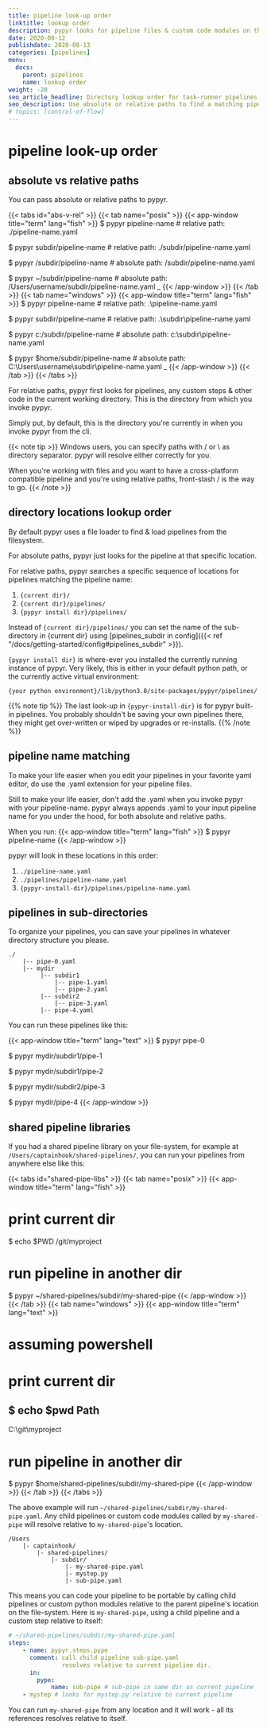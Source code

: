 ```yaml
---
title: pipeline look-up order
linktitle: lookup order
description: pypyr looks for pipeline files & custom code modules on the filesystem in these directories.
date: 2020-08-12
publishdate: 2020-08-13
categories: [pipelines]
menu:
  docs:
    parent: pipelines
    name: lookup order
weight: -20
seo_article_headline: Directory lookup order for task-runner pipelines on the filesystem.
seo_description: Use absolute or relative paths to find a matching pipeline in the file location lookup sequence.
# topics: [control-of-flow]
---
```

# pipeline look-up order
## absolute vs relative paths
You can pass absolute or relative paths to pypyr.

{{< tabs id="abs-v-rel" >}}
{{< tab name="posix" >}}
{{< app-window title="term" lang="fish" >}}
$ pypyr pipeline-name # relative path: ./pipeline-name.yaml

$ pypyr subdir/pipeline-name # relative path: ./subdir/pipeline-name.yaml

$ pypyr /subdir/pipeline-name # absolute path: /subdir/pipeline-name.yaml

$ pypyr ~/subdir/pipeline-name # absolute path: /Users/username/subdir/pipeline-name.yaml
_
{{< /app-window >}}
{{< /tab >}}
{{< tab name="windows" >}}
{{< app-window title="term" lang="fish" >}}
$ pypyr pipeline-name # relative path: .\pipeline-name.yaml

$ pypyr subdir/pipeline-name # relative path: .\subdir\pipeline-name.yaml

$ pypyr c:/subdir/pipeline-name # absolute path: c:\subdir\pipeline-name.yaml

$ pypyr $home/subdir/pipeline-name # absolute path: C:\Users\username\subdir\pipeline-name.yaml
_
{{< /app-window >}}
{{< /tab >}}
{{< /tabs >}}

For relative paths, pypyr first looks for pipelines, any custom steps & other
code in the current working directory. This is the directory from which you
invoke pypyr.

Simply put, by default, this is the directory you're currently in when you 
invoke pypyr from the cli.

{{< note tip >}}
Windows users, you can specify paths with / or \ as directory
separator. pypyr will resolve either correctly for you.

When you're working with files and you want to have a
cross-platform compatible pipeline and you're using relative paths,
front-slash / is the way to go.
{{< /note >}}

## directory locations lookup order
By default pypyr uses a file loader to find & load pipelines from the
filesystem. 

For absolute paths, pypyr just looks for the pipeline at that specific location.

For relative paths, pypyr searches a specific sequence of locations
for pipelines matching the pipeline name:

1. `{current dir}/`
2. `{current dir}/pipelines/`
3. `{pypyr install dir}/pipelines/`

Instead of `{current dir}/pipelines/` you can set the name of the sub-directory
in {current dir} using [pipelines_subdir in config]({{< ref
"/docs/getting-started/config#pipelines_subdir" >}}).

`{pypyr install dir}` is where-ever you installed the currently running 
instance of pypyr. Very likely, this is either in your default python path, or 
the currently active virtual environment:

```text
{your python environment}/lib/python3.8/site-packages/pypyr/pipelines/
```

{{% note tip %}}
The last look-up  in `{pypyr-install-dir}` is for pypyr built-in pipelines. You 
probably shouldn't be saving your own pipelines there, they might get 
over-written or wiped by upgrades or re-installs.
{{% /note %}}

## pipeline name matching
To make your life easier when you edit your pipelines in your favorite yaml 
editor, do use the .yaml extension for your pipeline files.

Still to make your life easier, don't add the .yaml when you invoke pypyr with
your pipeline-name. pypyr always appends .yaml to your input pipeline name for 
you under the hood, for both absolute and relative paths.

When you run:
{{< app-window title="term" lang="fish" >}}
$ pypyr pipeline-name
{{< /app-window >}}

pypyr will look in these locations in this order:

1. `./pipeline-name.yaml`
2. `./pipelines/pipeline-name.yaml`
3. `{pypyr-install-dir}/pipelines/pipeline-name.yaml`

## pipelines in sub-directories
To organize your pipelines, you can save your pipelines in whatever directory 
structure you please.

```text
./
    |-- pipe-0.yaml
    |-- mydir
         |-- subdir1
             |-- pipe-1.yaml
             |-- pipe-2.yaml
         |-- subdir2
             |-- pipe-3.yaml
         |-- pipe-4.yaml
```

You can run these pipelines like this:

{{< app-window title="term" lang="text" >}}
$ pypyr pipe-0

$ pypyr mydir/subdir1/pipe-1

$ pypyr mydir/subdir1/pipe-2

$ pypyr mydir/subdir2/pipe-3

$ pypyr mydir/pipe-4
{{< /app-window >}}

## shared pipeline libraries
If you had a shared pipeline library on your file-system, for example at
`/Users/captainhook/shared-pipelines/`, you can run your pipelines from
anywhere else like this:

{{< tabs id="shared-pipe-libs" >}}
{{< tab name="posix" >}}
{{< app-window title="term" lang="fish" >}}
# print current dir
$ echo $PWD
/git/myproject

# run pipeline in another dir
$ pypyr ~/shared-pipelines/subdir/my-shared-pipe
{{< /app-window >}}
{{< /tab >}}
{{< tab name="windows" >}}
{{< app-window title="term" lang="text" >}}
# assuming powershell
# print current dir
$ echo $pwd
Path
----
C:\git\myproject

# run pipeline in another dir
$ pypyr $home/shared-pipelines/subdir/my-shared-pipe
{{< /app-window >}}
{{< /tab >}}
{{< /tabs >}}

The above example will run `~/shared-pipelines/subdir/my-shared-pipe.yaml`. Any
child pipelines or custom code modules called by `my-shared-pipe` will resolve
relative to `my-shared-pipe`'s location.

```text
/Users
    |- captainhook/
        |- shared-pipelines/
            |- subdir/
                |- my-shared-pipe.yaml
                |- mystep.py
                |- sub-pipe.yaml
```

This means you can code your pipeline to be portable by calling child pipelines
or custom python modules relative to the parent pipeline's location on the
file-system. Here is `my-shared-pipe`, using a child pipeline and a custom step
relative to itself:

```yaml
# ~/shared-pipelines/subdir/my-shared-pipe.yaml
steps:
    - name: pypyr.steps.pype
      comment: call child pipeline sub-pipe.yaml
               resolves relative to current pipeline dir.
      in:
        pype:
            name: sub-pipe # sub-pipe in same dir as current pipeline
    - mystep # looks for mystep.py relative to current pipeline
```

You can run `my-shared-pipe` from any location and it will work - all its
references resolves relative to itself.